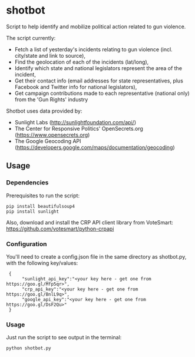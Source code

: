 # shotbot
Script to help identify and mobilize political action related to gun violence.

The script currently:
- Fetch a list of yesterday's incidents relating to gun violence (incl. city/state and link to source), 
- Find the geolocation of each of the incidents (lat/long), 
- Identify which state and national legislators represent the area of the incident,
- Get their contact info (email addresses for state representatives, plus Facebook and Twitter info for national legislators), 
- Get campaign contributions made to each representative (national only) from the 'Gun Rights' industry

Shotbot uses data provided by:
- Sunlight Labs (http://sunlightfoundation.com/api/)
- The Center for Responsive Politics' OpenSecrets.org (https://www.opensecrets.org)
- The Google Geocoding API (https://developers.google.com/maps/documentation/geocoding)

## Usage
### Dependencies
Prerequisites to run the script:

    pip install beautifulsoup4
    pip install sunlight

Also, download and install the CRP API client library from VoteSmart:
https://github.com/votesmart/python-crpapi

### Configuration

You'll need to create a config.json file in the same directory as shotbot.py, 
with the following key/values:

     {
          "sunlight_api_key":"<your key here - get one from https://goo.gl/Mfp5qr>",
          "crp_api_key":"<your key here - get one from https://goo.gl/BnlL9q>",
          "google_api_key":"<your key here - get one from https://goo.gl/DsF2Qu>"
     } 

### Usage
Just run the script to see output in the terminal:

    python shotbot.py

